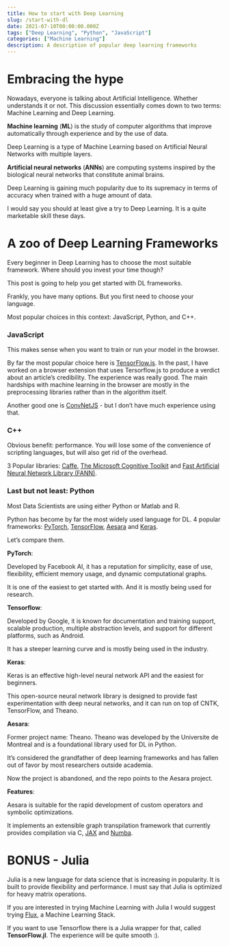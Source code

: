 ```yaml
---
title: How to start with Deep Learning
slug: /start-with-dl
date: 2021-07-10T00:00:00.000Z
tags: ["Deep Learning", "Python", "JavaScript"]
categories: ["Machine Learning"]
description: A description of popular deep learning frameworks
---
```


# Embracing the hype
Nowadays, everyone is talking about Artificial Intelligence. Whether understands it or not.
This discussion essentially comes down to two terms: Machine Learning and Deep Learning.

**Machine learning** (**ML**) is the study of computer algorithms that improve automatically through experience and by the use of data.

Deep Learning is a type of Machine Learning based on Artificial Neural Networks with multiple layers.

**Artificial neural networks** (**ANNs**) are computing systems inspired by the biological neural networks that constitute animal brains.

Deep Learning is gaining much popularity due to its supremacy in terms of accuracy when trained with a huge amount of data.

I would say you should at least give a try to Deep Learning. It is a quite marketable skill these days.

# A zoo of Deep Learning Frameworks
Every beginner in Deep Learning has to choose the most suitable framework.
Where should you invest your time though?

This post is going to help you get started with DL frameworks.

Frankly, you have many options. But you first need to choose your language.

Most popular choices in this context: JavaScript, Python, and C++.

### JavaScript
This makes sense when you want to train or run your model in the browser.

By far the most popular choice here is [TensorFlow.js](https://www.tensorflow.org/js).
In the past, I have worked on a browser extension that uses Tersorflow.js to produce a verdict about an article’s credibility.
The experience was really good. The main hardships with machine learning in the browser are mostly in the preprocessing libraries rather than in the algorithm itself.

Another good one is [ConvNetJS](https://cs.stanford.edu/people/karpathy/convnetjs/) - but I don’t have much experience using that.

### C++
Obvious benefit: performance.
You will lose some of the convenience of scripting languages, but will also get rid of the overhead.

3 Popular libraries: [Caffe](https://caffe.berkeleyvision.org/), [The Microsoft Cognitive Toolkit](https://docs.microsoft.com/en-us/cognitive-toolkit/) and [Fast Artificial Neural Network Library (FANN)](http://leenissen.dk/fann/wp/).

### Last but not least: Python
Most Data Scientists are using either Python or Matlab and R.

Python has become by far the most widely used language for DL.
4 popular frameworks: [PyTorch](https://pytorch.org/), [TensorFlow](https://www.tensorflow.org/), [Aesara](https://github.com/aesara-devs/aesara) and [Keras](https://keras.io/).

Let’s compare them.

**PyTorch**: 

Developed by Facebook AI, it has a reputation for simplicity, ease of use, flexibility, efficient memory usage, and dynamic computational graphs.

It is one of the easiest to get started with. And it is mostly being used for research.

**Tensorflow**:

Developed by Google, it is known for documentation and training support, scalable production, multiple abstraction levels, and support for different platforms, such as Android.

It has a steeper learning curve and is mostly being used in the industry.

**Keras**:

Keras is an effective high-level neural network API and the easiest for beginners.

This open-source neural network library is designed to provide fast experimentation with deep neural networks, and it can run on top of CNTK, TensorFlow, and Theano.

**Aesara**:

Former project name: Theano.
Theano was developed by the Universite de Montreal and is a foundational library used for DL in Python.

It’s considered the grandfather of deep learning frameworks and has fallen out of favor by most researchers outside academia.

Now the project is abandoned, and the repo points to the Aesara project.

**Features**:

Aesara is suitable for the rapid development of custom operators and symbolic optimizations.

It implements an extensible graph transpilation framework that currently provides compilation via C,  [JAX](https://github.com/google/jax) and  [Numba](https://github.com/numba/numba).

# BONUS - Julia
Julia is a new language for data science that is increasing in popularity.
It is built to provide flexibility and performance. I must say that Julia is optimized for heavy matrix operations.

If you are interested in trying Machine Learning with Julia I would suggest trying [Flux](https://fluxml.ai/), a Machine Learning Stack.

If you want to use Tensorflow there is a Julia wrapper for that, called **TensorFlow.jl**.
The experience will be quite smooth :).
